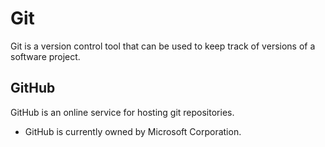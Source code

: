 # Git















Git is a version control tool that can be used to keep track of versions of a software project.















## GitHub















GitHub is an online service for hosting git repositories.



* GitHub is currently owned by Microsoft Corporation.

